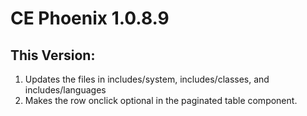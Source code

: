# CE Phoenix 1.0.8.9
## This Version:

1.  Updates the files in includes/system, includes/classes, and includes/languages
2.  Makes the row onclick optional in the paginated table component.
